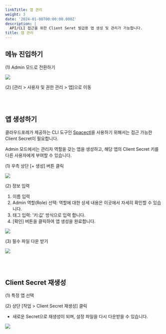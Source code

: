 ```yaml
---
linkTitle: 앱 관리
weight: 3
date: '2024-01-08T00:00:00.000Z'
description: |
  API/CLI 접근을 위한 Client Seret 발급용 앱 생성 및 관리가 가능합니다.
title: 앱 관리
---
```


## 메뉴 진입하기

(1) Admin 모드로 전환하기

![](/guides/admin/admin_mode/admin-mode-01-ko.png)

(2) \[관리 > 사용자 및 권한 관리 > 앱]으로 이동

<br> <br>

## 앱 생성하기

클라우드포레가 제공하는 CLI 도구인 [Spacectl](https://github.com/cloudforet-io/spacectl)을 사용하기 위해서는 접근 가능한 Client Secret이 필요합니다.

Admin 모드에서는 관리자 역할을 갖는 앱을 생성하고, 해당 앱의 Client Secret 키를 다른 사용자에게 부여할 수 있습니다.

(1) 우측 상단 \[+ 생성] 버튼 클릭

![](/guides/iam_app/app-create-00-ko.png)

(2) 정보 입력

1. 이름 입력
2. Admin 역할(Role) 선택: 역할에 대한 상세 내용은 이곳에서 자세히 확인할 수 있습니다.
3. 태그 입력: '키:값' 방식으로 입력 합니다.
4. \[확인] 버튼을 클릭하여 앱 생성을 완료합니다.

![](/guides/admin/iam_app/app-create-02-ko.png)

(3) 필수 파일 다운 받기

![](/guides/admin/iam_app/app-create-03-ko.png)

<br> <br>

## Client Secret 재생성

(1) 특정 앱 선택

(2) 상단 \[작업 > Client Secret 재생성] 클릭

* 새로운 Secret으로 재생성이 되며, 설정 파일을 다시 다운받을 수 있습니다.

![](/guides/admin/iam_app/app-detail-01-ko.png)
